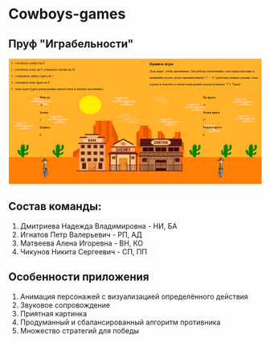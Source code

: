 # Cowboys-games
<h2>Пруф "Играбельности"</h2>
<img src="https://github.com/Kereat/Cowboys-games/blob/master/source/image/pruf.png">
<h2>Состав команды:</h2>
<ol>
<li>Дмитриева Надежда Владимировна - НИ, БА</li>
<li>Игнатов Петр Валерьевич - РП, АД</li>
<li>Матвеева Алена Игоревна - ВН, КО</li>
<li>Чикунов Никита Сергеевич - СП, ПП</li>
</ol>
<h2>Особенности приложения</h2>
<ol>
<li>Анимация персонажей с визуализацией определённого действия</li>
<li>Звуковое сопровождение</li>
<li>Приятная картинка</li>
<li>Продуманный и сбалансированный алгоритм противника</li>
<li>Множество стратегий для победы</li>
</ol>
